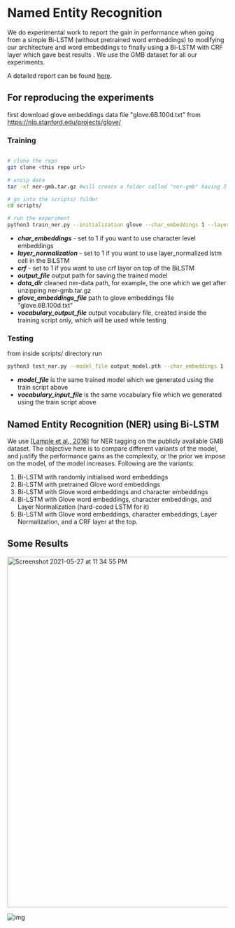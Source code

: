 # Named Entity Recognition

We do experimental work to report the gain in performance when going from a simple Bi-LSTM (without pretrained word embeddings) to modifying our architecture and word embeddings to finally using a Bi-LSTM with CRF layer which gave best results . We use the GMB dataset for all our experiments.

A detailed report can be found [here](https://github.com/HarmanDotpy/Named-Entity-Recognition-in-Pytorch/blob/main/NER_report.pdf). 


## For reproducing the experiments
first download glove embeddings data file "glove.6B.100d.txt" from https://nlp.stanford.edu/projects/glove/

### Training
```bash

# clone the repo
git clone <this repo url>

# unzip data
tar -xf ner-gmb.tar.gz #will create a folder called "ner-gmb" having 3 files, test.txt, train.txt and dev.txt

# go into the scripts/ folder
cd scripts/

# run the experiment
python3 train_ner.py --initialization glove --char_embeddings 1 --layer_normalization 0 --crf 0 --output_file output_model.pth --data_dir ../NER_Dataset/ner-gmb --glove_embeddings_file ../glove_data/glove.6B.100d.txt --vocabulary_output_file output_vocab.vocab

```
- ***char_embeddings*** - set to 1 if you want to use character level embeddings
- ***layer_normalization*** - set to 1 if you want to use layer_normalized lstm cell in the BiLSTM
- ***crf*** - set to 1 if you want to use crf layer on top of the BiLSTM
- ***output_file*** output path for saving the trained model
- ***data_dir*** cleaned ner-data path, for example, the one which we get after unzipping ner-gmb.tar.gz
- ***glove_embeddings_file*** path to glove embeddings file "glove.6B.100d.txt"
- ***vocabulary_output_file*** output vocabulary file, created inside the training script only, which will be used while testing


### Testing
from inside scripts/ directory run
```bash
python3 test_ner.py --model_file output_model.pth --char_embeddings 1 --layer_normalization 0 --crf 0 --test_data_file ../ner-gmb/test.txt --output_file output_predictions.txt --glove_embeddings_file ../glove_data/glove.6B.100d.txt --vocabulary_input_file output_vocab.vocab

```
- ***model_file*** is the same trained model which we generated using the train script above
- ***vocabulary_input_file*** is the same vocabulary file which we generated using the train script above


## Named Entity Recognition (NER) using Bi-LSTM

We use [[Lample et al., 2016](https://arxiv.org/abs/1603.01360)] for NER tagging on the publicly available GMB dataset. The objective here is to compare different variants of the model, and justify the performance gains as the complexity, or the prior we impose on the model, of the model increases. Following are the variants:

1. Bi-LSTM with randomly initialised word embeddings
2. Bi-LSTM with pretrained Glove word embeddings
3. Bi-LSTM with Glove word embeddings and character embeddings
4. Bi-LSTM with Glove word embeddings, character embeddings, and Layer Normalization (hard-coded LSTM for it)
5. Bi-LSTM with Glove word embeddings, character embeddings, Layer Normalization, and a CRF layer at the top.

## Some Results

<img width="800" alt="Screenshot 2021-05-27 at 11 34 55 PM" src="https://user-images.githubusercontent.com/50492433/119875924-f3914f80-bf44-11eb-8778-cd59fcf1fc0d.png">


![img](https://lh3.googleusercontent.com/fS3zoIEsb8Xtp4w7-Bha0yLJnIjns5HsmFp5h2kM1xTYMEmmUrYUCcRp-TTbGXak93L0WRBXaT4nXX_Uio5cG7b-2iBgXcYYGco1AoPjArjUQoRrGoViCTHumwBnTb8np4oUf77y)















